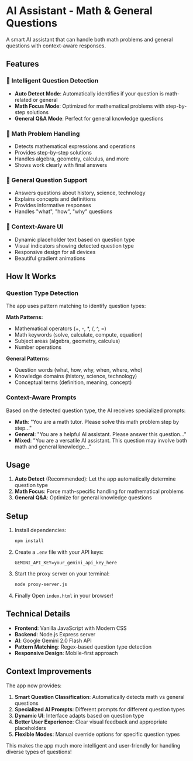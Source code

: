 # AI Assistant - Math & General Questions

A smart AI assistant that can handle both math problems and general questions with context-aware responses.

## Features

### 🤖 Intelligent Question Detection
- **Auto Detect Mode**: Automatically identifies if your question is math-related or general
- **Math Focus Mode**: Optimized for mathematical problems with step-by-step solutions
- **General Q&A Mode**: Perfect for general knowledge questions

### 🧮 Math Problem Handling
- Detects mathematical expressions and operations
- Provides step-by-step solutions
- Handles algebra, geometry, calculus, and more
- Shows work clearly with final answers

### 💭 General Question Support
- Answers questions about history, science, technology
- Explains concepts and definitions
- Provides informative responses
- Handles "what", "how", "why" questions

### 🎨 Context-Aware UI
- Dynamic placeholder text based on question type
- Visual indicators showing detected question type
- Responsive design for all devices
- Beautiful gradient animations

## How It Works

### Question Type Detection
The app uses pattern matching to identify question types:

**Math Patterns:**
- Mathematical operators (+, -, *, /, ^, =)
- Math keywords (solve, calculate, compute, equation)
- Subject areas (algebra, geometry, calculus)
- Number operations

**General Patterns:**
- Question words (what, how, why, when, where, who)
- Knowledge domains (history, science, technology)
- Conceptual terms (definition, meaning, concept)

### Context-Aware Prompts
Based on the detected question type, the AI receives specialized prompts:

- **Math**: "You are a math tutor. Please solve this math problem step by step..."
- **General**: "You are a helpful AI assistant. Please answer this question..."
- **Mixed**: "You are a versatile AI assistant. This question may involve both math and general knowledge..."

## Usage

1. **Auto Detect** (Recommended): Let the app automatically determine question type
2. **Math Focus**: Force math-specific handling for mathematical problems
3. **General Q&A**: Optimize for general knowledge questions

## Setup

1. Install dependencies:
   ```bash
   npm install
   ```

2. Create a `.env` file with your API keys:
   ```
   GEMINI_API_KEY=your_gemini_api_key_here
   ```

3. Start the proxy server on your terminal:
   ```bash
   node proxy-server.js
   ```

4. Finally Open `index.html` in your browser!

## Technical Details

- **Frontend**: Vanilla JavaScript with Modern CSS
- **Backend**: Node.js Express server
- **AI**: Google Gemini 2.0 Flash API
- **Pattern Matching**: Regex-based question type detection
- **Responsive Design**: Mobile-first approach

## Context Improvements

The app now provides:

1. **Smart Question Classification**: Automatically detects math vs general questions
2. **Specialized AI Prompts**: Different prompts for different question types
3. **Dynamic UI**: Interface adapts based on question type
4. **Better User Experience**: Clear visual feedback and appropriate placeholders
5. **Flexible Modes**: Manual override options for specific question types

This makes the app much more intelligent and user-friendly for handling diverse types of questions!
